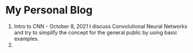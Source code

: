 # My Personal Blog

1. Intro to CNN - October 8, 2021
     I discuss Convolutional Neural Networks and try to simplify the concept for the general public by using basic examples.
2. 
